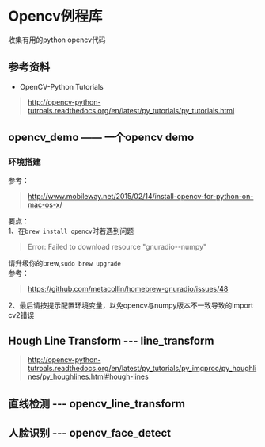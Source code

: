 # Opencv例程库

收集有用的python opencv代码

## 参考资料  

- OpenCV-Python Tutorials

> http://opencv-python-tutroals.readthedocs.org/en/latest/py_tutorials/py_tutorials.html

## opencv_demo —— 一个opencv demo  

### 环境搭建  

参考：  
> http://www.mobileway.net/2015/02/14/install-opencv-for-python-on-mac-os-x/

要点：  
1、在`brew install opencv`时若遇到问题  
> Error: Failed to download resource "gnuradio--numpy" 

请升级你的brew,`sudo brew upgrade`  
参考：  
> https://github.com/metacollin/homebrew-gnuradio/issues/48  

2、最后请按提示配置环境变量，以免opencv与numpy版本不一致导致的import cv2错误

## Hough Line Transform --- line_transform

> http://opencv-python-tutroals.readthedocs.org/en/latest/py_tutorials/py_imgproc/py_houghlines/py_houghlines.html#hough-lines

## 直线检测 --- opencv_line_transform

## 人脸识别 --- opencv_face_detect
